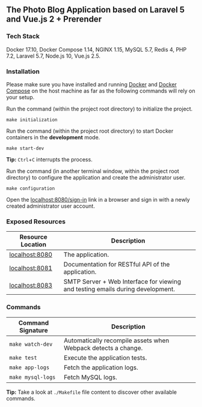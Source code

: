 ## The Photo Blog Application based on Laravel 5 and Vue.js 2 + Prerender

### Tech Stack

Docker 17.10, Docker Compose 1.14, NGINX 1.15, MySQL 5.7, Redis 4, PHP 7.2, Laravel 5.7, Node.js 10, Vue.js 2.5.

### Installation

Please make sure you have installed and running [Docker](https://docs.docker.com/) and [Docker Compose](https://docs.docker.com/compose/install/) on the host machine as far as the following commands will rely on your setup.

Run the command (within the project root directory) to initialize the project.

```
make initialization
```

Run the command (within the project root directory) to start Docker containers in the **development** mode.

```
make start-dev
```

**Tip:** `Ctrl`+`C` interrupts the process.

Run the command (in another terminal window, within the project root directory) to configure the application and create the administrator user.

```
make configuration
```

Open the [localhost:8080/sign-in](http://localhost:8080/sign-in) link in a browser and sign in with a newly created administrator user account.

### Exposed Resources

| Resource Location                        | Description |
|------------------------------------------|-------------|
| [localhost:8080](http://localhost:8080)  | The application. |
| [localhost:8081](http://localhost:8081)  | Documentation for RESTful API of the application. |
| [localhost:8083](http://localhost:8083)  | SMTP Server + Web Interface for viewing and testing emails during development. |

### Commands

| Command Signature | Description |
|-------------------|-------------|
| `make watch-dev`  | Automatically recompile assets when Webpack detects a change. |
| `make test`       | Execute the application tests. |
| `make app-logs`   | Fetch the application logs. |
| `make mysql-logs` | Fetch MySQL logs. |

**Tip:** Take a look at `./Makefile` file content to discover other available commands.
